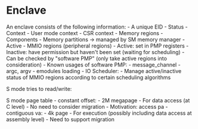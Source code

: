 # Enclave

An enclave consists of the following information:
	- A unique EID
	- Status
	- Context
		- User mode context
		- CSR context
	- Memory regions
		- Components
			- Memory partitions -> managed by SM memory manager
				- Active
			- MMIO regions (peripheral regions)
				- Active: set in PMP registers
				- Inactive: have permission but haven't been set (waiting for scheduling)
		- Can be checked by "software PMP" (only take active regions into consideration)
			- Known usages of software PMP:
				- message_channel
					- argc, argv
					- emodules loading
		- IO Scheduler:
			- Manage active/inactive status of MMIO regions according to certain scheduling algorithms


S mode tries to read/write: 

S mode page table
	- constant offset:
		- 2M megapage
		- For data access (at C level)
		- No need to consider migration
		- Motivation: access pa
	- contiguous va:
		- 4k page
		- For execution (possibly including data access at assembly level)
		- Need to support migration